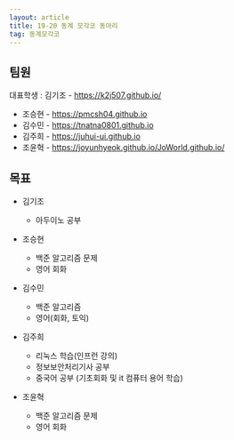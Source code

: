 ```yaml
---
layout: article
title: 19-20 동계 모각코 동아리
tag: 동계모각코
---
```

## 팀원

대표학생 : 김기조 - <https://k2j507.github.io/>

* 조승현 - <https://pmcsh04.github.io>
* 김수민 - <https://tnatna0801.github.io>
* 김주희 - <https://juhui-ui.github.io>
* 조윤혁 - <https://joyunhyeok.github.io/JoWorld.github.io/>

## 목표

* 김기조
	* 아두이노 공부

* 조승현
	* 백준 알고리즘 문제
	* 영어 회화

* 김수민
	* 백준 알고리즘
	* 영어(회화, 토익)

* 김주희
	* 리눅스 학습(인프런 강의)
	* 정보보안처리기사 공부
	* 중국어 공부 (기초회화 및 it 컴퓨터 용어 학습)

* 조윤혁
	* 백준 알고리즘 문제
	* 영어 회화

